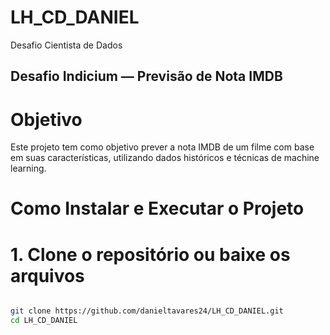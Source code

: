 # LH_CD_DANIEL
Desafio Cientista de Dados
## Desafio Indicium — Previsão de Nota IMDB

# Objetivo

Este projeto tem como objetivo prever a nota IMDB de um filme com base em suas características, utilizando dados históricos e técnicas de machine learning.

# Como Instalar e Executar o Projeto

# 1. Clone o repositório ou baixe os arquivos

```bash

git clone https://github.com/danieltavares24/LH_CD_DANIEL.git
cd LH_CD_DANIEL
